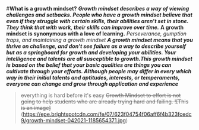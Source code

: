 

#**What is a growth mindset?**
***Growth mindset describes a way of viewing challenges and setbacks. People who have a growth mindset believe that even if they struggle with certain skills, their abilities aren’t set in stone. They think that with work, their skills can improve over time.***
**A growth mindset is synonymous with a love of learning.**
 *Perseverance, gumption traps, and maintaining a growth mindset*
 ***A growth mindset means that you thrive on challenge, and don’t see failure as a way to describe yourself but as a springboard for growth and developing your abilities. Your intelligence and talents are all susceptible to growth.This growth mindset is based on the belief that your basic qualities are things you can cultivate through your efforts. Although people may differ in every which way in their initial talents and aptitudes, interests, or temperaments, everyone can change and grow through application and experience***
 > everything is hard before it's easy
 ~~Growth Mindset to effort is not going to help students who are already trying hard and failing. ![This is an image]~~
 (https://epe.brightspotcdn.com/fe/07/623f04754f06aff6f4b323fcedc9/growth-mindset-042021-1185654371.jpg)
